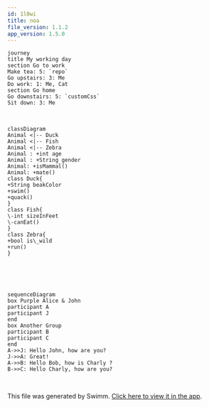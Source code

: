 ```yaml
---
id: 1l0wi
title: noa
file_version: 1.1.2
app_version: 1.5.0
---
```


<!--MERMAID {width:25}-->
```mermaid
journey
title My working day
section Go to work
Make tea: 5: `repo`
Go upstairs: 3: Me
Do work: 1: Me, Cat
section Go home
Go downstairs: 5: `customCss`
Sit down: 3: Me

```
<!--MCONTENT {content: "journey<br/>\ntitle My working day<br/>\nsection Go to work<br/>\nMake tea: 5: `repo`<swm-token data-swm-token=\":docusaurus.config.js:11:15:15:`  projectName: &#39;skynet&#39;, // Usually your repo name.`\"/><br/>\nGo upstairs: 3: Me<br/>\nDo work: 1: Me, Cat<br/>\nsection Go home<br/>\nGo downstairs: 5: `customCss`<swm-token data-swm-token=\":docusaurus.config.js:29:1:1:`          customCss: require.resolve(&#39;./src/css/custom.css&#39;),`\"/><br/>\nSit down: 3: Me<br/>\n<br/>"} --->

<br/>

<!--MERMAID {width:50}-->
```mermaid
classDiagram
Animal <|-- Duck
Animal <|-- Fish
Animal <|-- Zebra
Animal : +int age
Animal : +String gender
Animal: +isMammal()
Animal: +mate()
class Duck{
+String beakColor
+swim()
+quack()
}
class Fish{
\-int sizeInFeet
\-canEat()
}
class Zebra{
+bool is\_wild
+run()
}

```
<!--MCONTENT {content: "classDiagram<br/>\nAnimal <|-- Duck<br/>\nAnimal <|-- Fish<br/>\nAnimal <|-- Zebra<br/>\nAnimal : +int age<br/>\nAnimal : +String gender<br/>\nAnimal: +isMammal()<br/>\nAnimal: +mate()<br/>\nclass Duck{<br/>\n+String beakColor<br/>\n+swim()<br/>\n+quack()<br/>\n}<br/>\nclass Fish{<br/>\n\\-int sizeInFeet<br/>\n\\-canEat()<br/>\n}<br/>\nclass Zebra{<br/>\n+bool is\\_wild<br/>\n+run()<br/>\n}<br/>\n<br/>"} --->

<br/>

<br/>

<br/>

<!--MERMAID {width:50}-->
```mermaid
sequenceDiagram
box Purple Alice & John
participant A
participant J
end
box Another Group
participant B
participant C
end
A->>J: Hello John, how are you?
J->>A: Great!
A->>B: Hello Bob, how is Charly ?
B->>C: Hello Charly, how are you?
```
<!--MCONTENT {content: "sequenceDiagram<br/>\nbox Purple Alice & John<br/>\nparticipant A<br/>\nparticipant J<br/>\nend<br/>\nbox Another Group<br/>\nparticipant B<br/>\nparticipant C<br/>\nend<br/>\nA->>J: Hello John, how are you?<br/>\nJ->>A: Great!<br/>\nA->>B: Hello Bob, how is Charly ?<br/>\nB->>C: Hello Charly, how are you?"} --->

<br/>

This file was generated by Swimm. [Click here to view it in the app](/repos/Z2l0aHViJTNBJTNBTm9hUmVwbyUzQSUzQU5vYW96ZXI=/docs/1l0wi).
